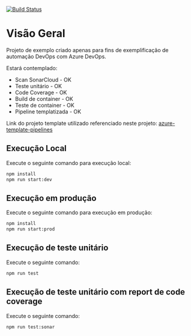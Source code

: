 [![Build Status](https://gladsonbruno16.visualstudio.com/Portfolio_DevOps/_apis/build/status/Node-AzureDevOps-CI-Example?repoName=GladsonBruno%2FNode-AzureDevOps-CI-Example&branchName=master)](https://gladsonbruno16.visualstudio.com/Portfolio_DevOps/_build/latest?definitionId=8&repoName=GladsonBruno%2FNode-AzureDevOps-CI-Example&branchName=master)

# Visão Geral
Projeto de exemplo criado apenas para fins de exemplificação de automação DevOps com Azure DevOps.

Estará contemplado:

* Scan SonarCloud - OK
* Teste unitário - OK
* Code Coverage - OK
* Build de container - OK
* Teste de container - OK
* Pipeline templatizada - OK

Link do projeto template utilizado referenciado neste projeto: [azure-template-pipelines](https://github.com/GladsonBruno/azure-template-pipelines)

## Execução Local
Execute o seguinte comando para execução local:
```sh
npm install
npm run start:dev
```

## Execução em produção
Execute o seguinte comando para execução em produção:
```sh
npm install
npm run start:prod
```

## Execução de teste unitário
Execute o seguinte comando:
```sh
npm run test
```

## Execução de teste unitário com report de code coverage
Execute o seguinte comando:
```sh
npm run test:sonar
```
